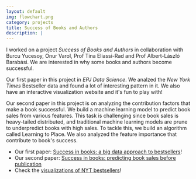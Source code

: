 ```yaml
---
layout: default
img: flowchart.png
category: projects
title: Success of Books and Authors
description: |
---
```

I worked on a project *Success of Books and Authors* in collaboration with Burcu Yucesoy, Onur Varol, Prof Tina Eliassi-Rad and Prof Albert-László Barabási. We are interested in why some books and authors become successful.

Our first paper in this project in *EPJ Data Science*. We analzed the *New York Times* Bestseller data and found a lot of interesting pattern in it. We also have an interactive visualization website and it's fun to play with!

Our second paper in this project is on analyzing the contribution factors that make a book successful. We build a machine learning model to predict book sales from various features. This task is challenging since book sales is heavy-tailed distributed, and traditional machine learning models are prune to underpredict books with high sales. To tackle this, we build an algorithm called Learning to Place. We also analyzed the feature importance that contribute to book's success.

- Our first paper: [Success in books: a big data approach to bestsellers](https://epjdatascience.springeropen.com/articles/10.1140/epjds/s13688-018-0135-y)!
- Our second paper: [Success in books: predicting book sales before publication](
https://link.springer.com/article/10.1140/epjds/s13688-019-0208-6)
- Check the [visualizations of NYT bestsellers](http://bestsellers.barabasilab.com)!

